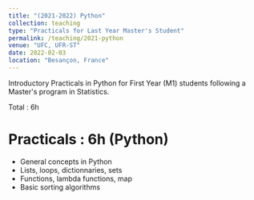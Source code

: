 ```yaml
---
title: "(2021-2022) Python"
collection: teaching
type: "Practicals for Last Year Master's Student"
permalink: /teaching/2021-python
venue: "UFC, UFR-ST"
date: 2022-02-03
location: "Besançon, France"
---
```


Introductory Practicals in Python for First Year (M1) students following a Master's program in Statistics.

Total : 6h

Practicals : 6h (Python)
======
* General concepts in Python
* Lists, loops, dictionnaries, sets
* Functions, lambda functions, map
* Basic sorting algorithms

